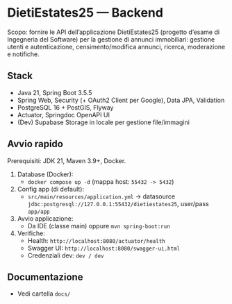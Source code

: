 # DietiEstates25 — Backend

Scopo: fornire le API dell’applicazione DietiEstates25 (progetto d’esame di Ingegneria del Software) per la gestione di annunci immobiliari: gestione utenti e autenticazione, censimento/modifica annunci, ricerca, moderazione e notifiche.

## Stack
- Java 21, Spring Boot 3.5.5
- Spring Web, Security (+ OAuth2 Client per Google), Data JPA, Validation
- PostgreSQL 16 + PostGIS, Flyway
- Actuator, Springdoc OpenAPI UI
- (Dev) Supabase Storage in locale per gestione file/immagini

## Avvio rapido
Prerequisiti: JDK 21, Maven 3.9+, Docker.

1. Database (Docker):
   - `docker compose up -d` (mappa host: `55432 -> 5432`)
2. Config app (di default):
   - `src/main/resources/application.yml` → datasource `jdbc:postgresql://127.0.0.1:55432/dietiestates25`, user/pass `app/app`
3. Avvio applicazione:
   - Da IDE (classe main) oppure `mvn spring-boot:run`
4. Verifiche:
   - Health: `http://localhost:8080/actuator/health`
   - Swagger UI: `http://localhost:8080/swagger-ui.html`
   - Credenziali dev: `dev / dev`

## Documentazione
- Vedi cartella `docs/`
